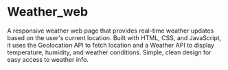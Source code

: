 # Weather_web
A responsive weather web page that provides real-time weather updates based on the user's current location. Built with HTML, CSS, and JavaScript, it uses the Geolocation API to fetch location and a Weather API to display temperature, humidity, and weather conditions. Simple, clean design for easy access to weather info.
